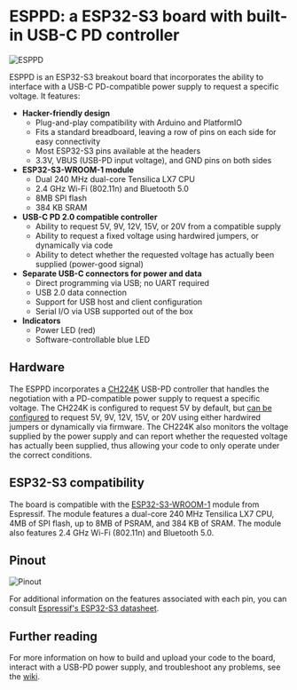 # ESPPD: a ESP32-S3 board with built-in USB-C PD controller

![ESPPD](https://github.com/T76-org/esppd/wiki/img/esppd_small.png)

ESPPD is an ESP32-S3 breakout board that incorporates the ability to interface with a USB-C PD-compatible power supply to request a specific voltage. It features:

- **Hacker-friendly design**
  - Plug-and-play compatibility with Arduino and PlatformIO
  - Fits a standard breadboard, leaving a row of pins on each side for easy connectivity
  - Most ESP32-S3 pins available at the headers
  - 3.3V, VBUS (USB-PD input voltage), and GND pins on both sides
- **ESP32-S3-WROOM-1 module**
  - Dual 240 MHz dual-core Tensilica LX7 CPU
  - 2.4 GHz Wi-Fi (802.11n) and Bluetooth 5.0
  - 8MB SPI flash
  - 384 KB SRAM
- **USB-C PD 2.0 compatible controller**
  - Ability to request 5V, 9V, 12V, 15V, or 20V from a compatible supply
  - Ability to request a fixed voltage using hardwired jumpers, or dynamically via code
  - Ability to detect whether the requested voltage has actually been supplied (power-good signal)
- **Separate USB-C connectors for power and data**
  - Direct programming via USB; no UART required
  - USB 2.0 data connection
  - Support for USB host and client configuration
  - Serial I/O via USB supported out of the box
- **Indicators**
  - Power LED (red)
  - Software-controllable blue LED

## Hardware

The ESPPD incorporates a [CH224K](https://www.wch-ic.com/downloads/file/302.html) USB-PD controller that handles the negotiation with a PD-compatible power supply to request a specific voltage. The CH224K is configured to request 5V by default, but [can be configured](https://github.com/T76-org/esppd/wiki/Interfacing-with-USB-PD-devices) to request 5V, 9V, 12V, 15V, or 20V using either hardwired jumpers or dynamically via firmware. The CH224K also monitors the voltage supplied by the power supply and can report whether the requested voltage has actually been supplied, thus allowing your code to only operate under the correct conditions.

## ESP32-S3 compatibility

The board is compatible with the [ESP32-S3-WROOM-1](https://www.espressif.com/sites/default/files/documentation/esp32-s3-wroom-1_wroom-1u_datasheet_en.pdf) module from Espressif. The module features a dual-core 240 MHz Tensilica LX7 CPU, 4MB of SPI flash, up to 8MB of PSRAM, and 384 KB of SRAM. The module also features 2.4 GHz Wi-Fi (802.11n) and Bluetooth 5.0.

## Pinout

![Pinout](https://github.com/T76-org/esppd/wiki/img/pinout.png)

For additional information on the features associated with each pin, you can consult [Espressif's ESP32-S3 datasheet](https://www.espressif.com/sites/default/files/documentation/esp32-s3_datasheet_en.pdf).

## Further reading

For more information on how to build and upload your code to the board, interact with a USB-PD power supply, and troubleshoot any problems, see the [wiki](https://github.com/T76-org/esppd/wiki).
